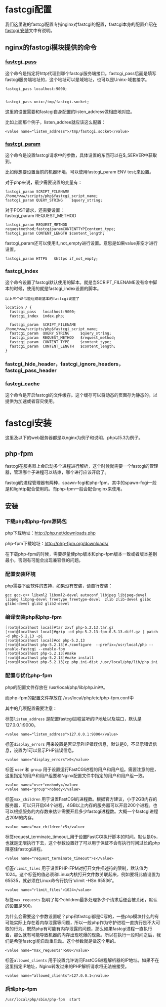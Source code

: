 # fastcgi配置

我们这里说的fastcgi配置专指nginx对fastcgi的配置，fastcgi本身的配置介绍在[fastcgi 安装][0]文中有说明。

## nginx的fastcgi模块提供的命令

### [fastcgi_pass][1]

这个命令是指定将http代理到哪个fastcgi服务端接口。fastcgi_pass后面是填写fastcgi服务端地址的，这个地址可以是域地址，也可以是Uninx-域套接字。

    fastcgi_pass localhost:9000;
    
    
    fastcgi_pass unix:/tmp/fastcgi.socket;

这里的设置需要和fastcgi自身配置的listen_address做相应地对应。

比如上面那个例子，listen_addree就应该这么配置：

    <value name="listen_address">/tmp/fastcgi.socket</value>

### [fastcgi_param][2]

这个命令是设置fastcgi请求中的参数，具体设置的东西可以在$_SERVER中获取到。

比如你想要设置当前的机器环境，可以使用fastcgi_param ENV test;来设置。

对于php来说，最少需要设置的变量有：

    fastcgi_param SCRIPT_FILENAME /home/www/scripts/php$fastcgi_script_name;
    fastcgi_param QUERY_STRING    $query_string;

对于POST请求，还需要设置：  
fastcgi_param REQUEST_METHOD 

    fastcgi_param REQUEST_METHOD requestmethod;fastcgiparamCONTENTTYPEcontent_type;
    fastcgi_param CONTENT_LENGTH $content_length;

fastcgi_param还可以使用if_not_empty进行设置。意思是如果value非空才进行设置。

    fastcgi_param HTTPS   $https if_not_empty;

### fastcgi_index

这个命令设置了fastcgi默认使用的脚本。就是当SCRIPT_FILENAME没有命中脚本的时候，使用的就是fastcgi_index设置的脚本。

    以上三个命令能组成最基本的fastcgi设置了
    
    location / {
      fastcgi_pass   localhost:9000;
      fastcgi_index  index.php;
     
      fastcgi_param  SCRIPT_FILENAME  /home/www/scripts/php$fastcgi_script_name;
      fastcgi_param  QUERY_STRING     $query_string;
      fastcgi_param  REQUEST_METHOD   $request_method;
      fastcgi_param  CONTENT_TYPE     $content_type;
      fastcgi_param  CONTENT_LENGTH   $content_length;
    }

### fastcgi_hide_header，fastcgi_ignore_headers，fastcgi_pass_header

### fastcgi_cache

这个命令是开启fastcgi的文件缓存。这个缓存可以将动态的页面存为静态的。以提供为加速或者容灾使用。





# fastcgi安装

这里及以下的web服务器都是以nginx为例子和说明，php以5.3为例子。

## php-fpm

fastcgi在服务器上会启动多个进程进行解析，这个时候就需要一个fastcgi的管理器，管理哪个子进程可以结束，哪个进行应该开启了。

fastcgi的进程管理器有两种，spawn-fcgi和php-fpm。其中的spawn-fcgi一般是和lighttp配合使用的。而php-fpm一般会配合nginx来使用。

## 安装

### 下载php和php-fpm源码包

php下载地址：http://php.net/downloads.php

php-fpm下载地址：http://php-fpm.org/downloads/

在下载php-fpm的时候，需要尽量使php版本和php-fpm版本一致或者版本差别最小，否则有可能会出现兼容性的问题。

### 配置安装环境

php需要下面软件的支持，如果没有安装，请自行安装：

    gcc gcc-c++ libxml2 libxml2-devel autoconf libjpeg libjpeg-devel libpng libpng-devel freetype freetype-devel  zlib zlib-devel glibc glibc-devel glib2 glib2-devel

### 编译安装php和php-fpm

    [root@localhost local]#tar zxvf php-5.2.13.tar.gz  
    [root@localhost local]#gzip -cd php-5.2.13-fpm-0.5.13.diff.gz | patch -d php-5.2.13 -p1
    [root@localhost local]#cd php-5.2.13  
    [root@localhost php-5.2.13]#./configure  --prefix=/usr/local/php --enable-fastcgi --enable-fpm  
    [root@localhost php-5.2.13]#make  
    [root@localhost php-5.2.13]#make install  
    [root@localhost php-5.2.13]cp php.ini-dist /usr/local/php/lib/php.ini

### 配置与优化php-fpm

php的配置文件存放在 /usr/local/php/lib/php.ini中。

而php-fpm的配置文件存放在 /usr/local/php/etc/php-fpm.conf中

其中的几项配置需要注意：

标签`listen_address` 是配置fastcgi进程监听的IP地址以及端口，默认是127.0.0.1:9000。

    <value name="listen_address">127.0.0.1:9000</value>

标签`display_errors`  用来设置是否显示PHP错误信息，默认是0，不显示错误信息，设置为1可以显示PHP错误信息。

    <value name="display_errors">0</value>

标签 `user` 和 `group` 用于设置运行FastCGI进程的用户和用户组。需要注意的是，这里指定的用户和用户组要和Nginx配置文件中指定的用户和用户组一致。

    <value name="user">nobody</value>
    <value name="group">nobody</value>

标签`max_children`  用于设置FastCGI的进程数。根据官方建议，小于2GB内存的服务器，可以只开启64个进程，4GB以上内存的服务器可以开启200个进程。也可以根据服务的内存数来估计需要开启多少fastcgi进程数。大概一个fastcgi进程占20M的内存。

    <value name="max_children">5</value>

标签request_terminate_timeout_用于设置FastCGI执行脚本的时间。默认是0s，也就是无限执行下去，这个参数设置好了可以用于保证不会有执行时间过长的php阻塞住fastcgi进程。

    <value name="request_terminate_timeout">s</value>

标签`rlimit_files`  用于设置PHP-FPM对打开文件描述符的限制，默认值为1024。这个标签的值必须和Linux内核打开文件数关联起来，例如要将此值设置为65535，就必须在Linux命令行执行'ulimit -HSn 65536'。

    <value name="rlimit_files">1024</value>

标签`max_requests` 指明了每个children最多处理多少个请求后便会被关闭，默认的设置是500。

为什么会需要这个参数设置呢？php和fastcgi都是C写的，一些php模块什么的有可能实际上存在着内存泄露等问题，所以一般php作为守护进程一直执行是不大可取的行为。既然php有可能有内存泄露的问题，那么如果fastcgi进程一直执行着，那么就有可能导致机器的内存出现吃爆的现象。所以在执行一段时间之后，我们是希望fastcgi能自动重启动。这个参数就是做这个用的。

    <value name="max_requests">500</value>

标签`allowed_clients` 用于设置允许访问FastCGI进程解析器的IP地址。如果不在这里指定IP地址，Nginx转发过来的PHP解析请求将无法被接受。

    <value name="allowed_clients">127.0.0.1</value>

### 启动php-fpm

    /usr/local/php/sbin/php-fpm  start


[0]: install.md
[1]: http://tengine.taobao.org/nginx_docs/en/docs/http/ngx_http_fastcgi_module.html#fastcgi_pass
[2]: http://tengine.taobao.org/nginx_docs/en/docs/http/ngx_http_fastcgi_module.html#fastcgi_param